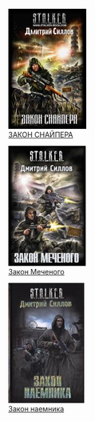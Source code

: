 ![](ЗАКОН%20СНАЙПЕРА.jpg)  
[ЗАКОН СНАЙПЕРА](ЗАКОН%20СНАЙПЕРА.txt)

![](Закон%20Меченого.jpg)  
[Закон Меченого](Закон%20Меченого.txt)

![](Закон%20наемника.jpg)  
[Закон наемника](Закон%20наемника.txt)
